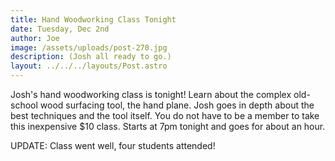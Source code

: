 ```yaml
---
title: Hand Woodworking Class Tonight
date: Tuesday, Dec 2nd
author: Joe
image: /assets/uploads/post-270.jpg
description: (Josh all ready to go.)
layout: ../../../layouts/Post.astro
---
```


Josh's hand woodworking class is tonight!  Learn about the complex old-school wood surfacing tool, the hand plane.  Josh goes in depth about the best techniques and the tool itself.  You do not have to be a member to take this  inexpensive $10 class. Starts at 7pm tonight and goes for about an hour.

UPDATE: Class went well, four students attended!
